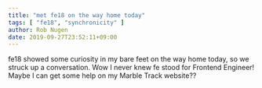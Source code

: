 ```yaml
---
title: "met fe18 on the way home today"
tags: [ "fe18", "synchronicity" ]
author: Rob Nugen
date: 2019-09-27T23:52:11+09:00
---
```


fe18 showed some curiosity in my bare feet on the way home today, so
we struck up a conversation.  Wow I never knew fe stood for Frontend
Engineer!  Maybe I can get some help on my Marble Track website??
